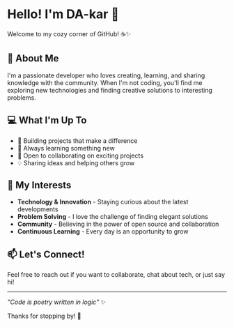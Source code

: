 # Hello! I'm DA-kar 👋

Welcome to my cozy corner of GitHub! ☕✨

## 🌟 About Me

I'm a passionate developer who loves creating, learning, and sharing knowledge with the community. When I'm not coding, you'll find me exploring new technologies and finding creative solutions to interesting problems.

## 💻 What I'm Up To

- 🔭 Building projects that make a difference
- 🌱 Always learning something new
- 🤝 Open to collaborating on exciting projects
- 💡 Sharing ideas and helping others grow

## 🎯 My Interests

- **Technology & Innovation** - Staying curious about the latest developments
- **Problem Solving** - I love the challenge of finding elegant solutions
- **Community** - Believing in the power of open source and collaboration
- **Continuous Learning** - Every day is an opportunity to grow

## 📫 Let's Connect!

Feel free to reach out if you want to collaborate, chat about tech, or just say hi! 

---

*"Code is poetry written in logic"* ✨

Thanks for stopping by! 🌈
